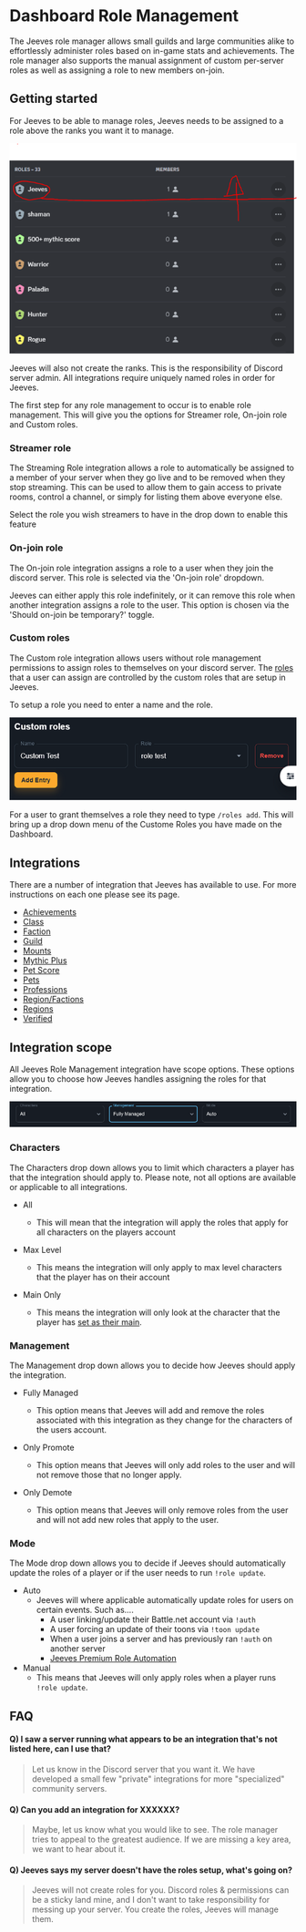# Dashboard Role Management

The Jeeves role manager allows small guilds and large communities alike to effortlessly administer roles based on in-game stats and achievements. The role manager also supports the manual assignment of custom per-server roles as well as assigning a role to new members on-join.

## Getting started

For Jeeves to be able to manage roles, Jeeves needs to be assigned to a role above the ranks you want it to manage.

![Jeeves Above Ranks Example](../img/top-of-list.PNG "top-of-list!")

Jeeves will also not create the ranks. This is the responsibility of Discord server admin. All integrations require uniquely named roles in order for Jeeves. 

The first step for any role management to occur is to enable role management. This will give you the options for Streamer role, On-join role and Custom roles.

### Streamer role

The Streaming Role integration allows a role to automatically be assigned to a member of your server when they go live and to be removed when they stop streaming. This can be used to allow them to gain access to private rooms, control a channel, or simply for listing them above everyone else.

Select the role you wish streamers to have in the drop down to enable this feature

### On-join role

The On-join role integration assigns a role to a user when they join the discord server. This role is selected via the 'On-join role' dropdown.

Jeeves can either apply this role indefinitely, or it can remove this role when another integration assigns a role to the user. This option is chosen via the 'Should on-join be temporary?' toggle.

### Custom roles

The Custom role integration allows users without role management permissions to assign roles to themselves on your discord server. The [roles](../commands/tools/roles.md) that a user can assign are controlled by the custom roles that are setup in Jeeves.

To setup a role you need to enter a name and the role.

![Custom Role Example](../img/custom-role.PNG "custom-role!")

For a user to grant themselves a role they need to type `/roles add`. This will bring up a drop down menu of the Custome Roles you have made on the Dashboard.

## Integrations

There are a number of integration that Jeeves has available to use. For more instructions on each one please see its page.

- [Achievements](role-management/achievements.md)
- [Class](role-management/class.md)
- [Faction](role-management/faction.md)
- [Guild](role-management/guild.md)
- [Mounts](role-management/mounts.md)
- [Mythic Plus](role-management/mythic-plus.md)
- [Pet Score](role-management/pet-score.md)
- [Pets](role-management/pets.md)
- [Professions](role-management/professions.md)
- [Region/Factions](role-management/region-factions.md)
- [Regions](role-management/regions.md)
- [Verified](role-management/verified.md)

## Integration scope

All Jeeves Role Management integration have scope options. These options allow you to choose how Jeeves handles assigning the roles for that integration.

![Screenshot](../img/role-management-scope.png)

### Characters

The Characters drop down allows you to limit which characters a player has that the integration should apply to. Please note, not all options are available or applicable to all integrations.

- All
    * This will mean that the integration will apply the roles that apply for all characters on the players account

- Max Level
    * This means the integration will only apply to max level characters that the player has on their account

- Main Only
    * This means the integration will only look at the character that the player has [set as their main](../commands/warcraft/character.md).

### Management

The Management drop down allows you to decide how Jeeves should apply the integration.

- Fully Managed
    * This option means that Jeeves will add and remove the roles associated with this integration as they change for the characters of the users account.

- Only Promote
    * This option means that Jeeves will only add roles to the user and will not remove those that no longer apply.

- Only Demote
    * This option means that Jeeves will only remove roles from the user and will not add new roles that apply to the user.

### Mode

The Mode drop down allows you to decide if Jeeves should automatically update the roles of a player or if the user needs to run `!role update`. 

- Auto
    * Jeeves will where applicable automatically update roles for users on certain events. Such as....
        - A user linking/update their Battle.net account via `!auth`
        - A user forcing an update of their toons via `!toon update`
        - When a user joins a server and has previously ran `!auth` on another server
        - [Jeeves Premium Role Automation](../guides/Supporting-Jeeves.md)
- Manual
    * This means that Jeeves will only apply roles when a player runs `!role update`.

## FAQ
#### Q) I saw a server running what appears to be an integration that's not listed here, can I use that?
>Let us know in the Discord server that you want it. We have developed a small few "private" integrations for more "specialized" community servers.
#### Q) Can you add an integration for XXXXXX?
>Maybe, let us know what you would like to see. The role manager tries to appeal to the greatest audience. If we are missing a key area, we want to hear about it.
#### Q) Jeeves says my server doesn't have the roles setup, what's going on?
>Jeeves will not create roles for you. Discord roles & permissions can be a sticky land mine, and I don't want to take responsibility for messing up your server. You create the roles, Jeeves will manage them.
